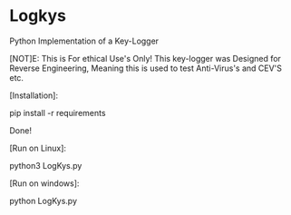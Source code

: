 # Logkys
Python Implementation of a Key-Logger

[NOT]E:
This is For ethical Use's Only! This key-logger was Designed for Reverse Engineering,
Meaning this is used to test Anti-Virus's and CEV'S etc.

[Installation]:

pip install -r requirements

Done!

[Run on Linux]:

python3 LogKys.py

[Run on windows]:

python LogKys.py

